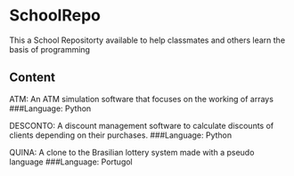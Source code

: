 # SchoolRepo
This a School Repositorty available to help classmates and others learn the basis of programming
## Content
ATM: An ATM simulation software that focuses on the working of arrays 
###Language: Python

DESCONTO: A discount management software to calculate discounts of clients depending on their purchases.
###Language: Python 

QUINA: A clone to the Brasilian lottery system made with a pseudo language
###Language: Portugol


